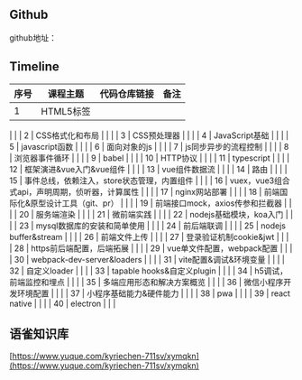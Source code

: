 ## Github

github地址：
## Timeline

| **序号** | **课程主题** | **代码仓库链接** | **备注** |
| --- | --- | --- | --- |
| 1 | HTML5标签 | 
 | 
 |
| 2 | CSS格式化和布局 | 
 | 
 |
| 3 | CSS预处理器 | 
 | 
 |
| 4 | JavaScript基础 | 
 | 
 |
| 5 | javascript函数 | 
 | 
 |
| 6 | 面向对象的js | 
 | 
 |
| 7 | js同步异步的流程控制 | 
 | 
 |
| 8 | 浏览器事件循环 | 
 | 
 |
| 9 | babel | 
 | 
 |
| 10 | HTTP协议 | 
 | 
 |
| 11 | typescript | 
 | 
 |
| 12 | 框架演进&vue入门&vue组件 | 
 | 
 |
| 13 | vue组件数据流 | 
 | 
 |
| 14 | 路由 | 
 | 
 |
| 15 | 事件总线，依赖注入，store状态管理，内置组件 | 
 | 
 |
| 16 | vuex，vue3组合式api，声明周期，侦听器，计算属性 | 
 | 
 |
| 17 | nginx网站部署 | 
 | 
 |
| 18 | 前端国际化&原型设计工具（git、pr） | 
 | 
 |
| 19 | 前端接口mock，axios传参和拦截器 | 
 | 
 |
| 20 | 服务端渲染 | 
 | 
 |
| 21 | 微前端实践 | 
 | 
 |
| 22 | nodejs基础模块，koa入门 | 
 | 
 |
| 23 | mysql数据库的安装和简单使用 | 
 | 
 |
| 24 | 前后端联调 | 
 | 
 |
| 25 | nodejs buffer&stream | 
 | 
 |
| 26 | 前端文件上传 | 
 | 
 |
| 27 | 登录验证机制cookie&jwt | 
 | 
 |
| 28 | https前后端配置，后端拓展 | 
 | 
 |
| 29 | vue单文件配置，webpack配置 | 
 | 
 |
| 30 | webpack-dev-server&loaders | 
 | 
 |
| 31 | vite配置&调试&环境变量 | 
 | 
 |
| 32 | 自定义loader | 
 | 
 |
| 33 | tapable hooks&自定义plugin | 
 | 
 |
| 34 | h5调试，前端监控和埋点 | 
 | 
 |
| 35 | 多端应用形态和解决方案概览 | 
 | 
 |
| 36 | 微信小程序开发环境配置 | 
 | 
 |
| 37 | 小程序基础能力&硬件能力 | 
 | 
 |
| 38 | pwa | 
 | 
 |
| 39 | react native | 
 | 
 |
| 40 | electron | 
 | 
 |

## 语雀知识库


[https://www.yuque.com/kyriechen-711sv/xymqkn](https://www.yuque.com/kyriechen-711sv/xymqkn)

